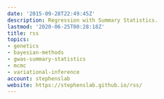 ```yaml
---
date: '2015-09-28T22:49:45Z'
description: Regression with Summary Statistics.
lastmod: '2020-06-25T00:28:18Z'
title: rss
topics:
- genetics
- bayesian-methods
- gwas-summary-statistics
- mcmc
- variational-inference
account: stephenslab
website: https://stephenslab.github.io/rss/
---
```


